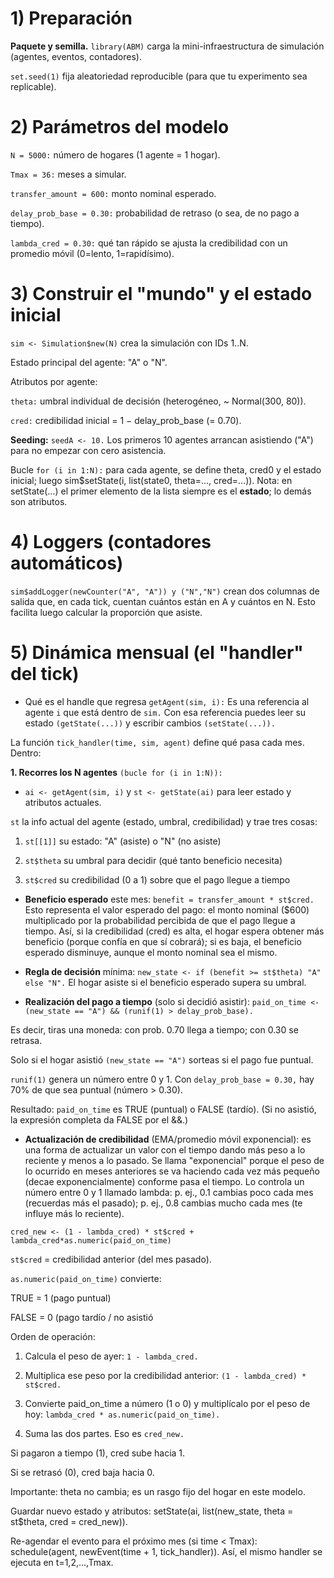 # 1) Preparación
   
**Paquete y semilla.**
`library(ABM)` carga la mini-infraestructura de simulación (agentes, eventos, contadores).

`set.seed(1)` fija aleatoriedad reproducible (para que tu experimento sea replicable).

# 2) Parámetros del modelo

`N = 5000:` número de hogares (1 agente = 1 hogar).

`Tmax = 36:` meses a simular.

`transfer_amount = 600:` monto nominal esperado.

`delay_prob_base = 0.30:` probabilidad de retraso (o sea, de no pago a tiempo).

`lambda_cred = 0.30:` qué tan rápido se ajusta la credibilidad con un promedio móvil (0=lento, 1=rapidísimo).

# 3) Construir el "mundo" y el estado inicial

`sim <- Simulation$new(N)` crea la simulación con IDs 1..N.

Estado principal del agente: "A" o "N".

Atributos por agente:

`theta:` umbral individual de decisión (heterogéneo, ~ Normal(300, 80)).

`cred:` credibilidad inicial = 1 − delay_prob_base (= 0.70).

**Seeding:** `seedA <- 10.` Los primeros 10 agentes arrancan asistiendo ("A") para no empezar con cero asistencia.

Bucle `for (i in 1:N):` para cada agente, se define theta, cred0 y el estado inicial; luego sim$setState(i, list(state0, theta=..., cred=...)).
Nota: en setState(...) el primer elemento de la lista siempre es el **estado**; lo demás son atributos.

# 4) Loggers (contadores automáticos)

`sim$addLogger(newCounter("A", "A")) y ("N","N")` crean dos columnas de salida que, en cada tick, cuentan cuántos están en A y cuántos en N.
Esto facilita luego calcular la proporción que asiste.

# 5) Dinámica mensual (el "handler" del tick)

- Qué es el handle que regresa `getAgent(sim, i):` Es una referencia al agente `i` que está dentro de `sim.` Con esa referencia puedes leer su estado `(getState(...))` y escribir cambios `(setState(...)).`

La función `tick_handler(time, sim, agent)` define qué pasa cada mes. Dentro:

**1. Recorres los N agentes** `(bucle for (i in 1:N)):`

- `ai <- getAgent(sim, i)` y `st <- getState(ai)` para leer estado y atributos actuales.

`st` la info actual del agente (estado, umbral, credibilidad) y trae tres cosas:

1. `st[[1]]` su estado: "A" (asiste) o "N" (no asiste)

2. `st$theta` su umbral para decidir (qué tanto beneficio necesita)

3. `st$cred` su credibilidad (0 a 1) sobre que el pago llegue a tiempo

- **Beneficio esperado** este mes: `benefit = transfer_amount * st$cred.`
Esto representa el valor esperado del pago: el monto nominal ($600) multiplicado por la probabilidad percibida de que el pago llegue a tiempo.
Así, si la credibilidad (cred) es alta, el hogar espera obtener más beneficio (porque confía en que sí cobrará); si es baja, el beneficio esperado disminuye, aunque el monto nominal sea el mismo.

- **Regla de decisión** mínima:
`new_state <- if (benefit >= st$theta) "A" else "N".`
El hogar asiste si el beneficio esperado supera su umbral.

- **Realización del pago a tiempo** (solo si decidió asistir):
`paid_on_time <- (new_state == "A") && (runif(1) > delay_prob_base).`

Es decir, tiras una moneda: con prob. 0.70 llega a tiempo; con 0.30 se retrasa.

Solo si el hogar asistió `(new_state == "A")` sorteas si el pago fue puntual.

`runif(1)` genera un número entre 0 y 1. Con `delay_prob_base = 0.30,` hay 70% de que sea puntual (número > 0.30).

Resultado: `paid_on_time` es TRUE (puntual) o FALSE (tardío).
(Si no asistió, la expresión completa da FALSE por el &&.)

- **Actualización de credibilidad** (EMA/promedio móvil exponencial): es una forma de actualizar un valor con el tiempo dando más peso a lo reciente y menos a lo pasado. Se llama "exponencial" porque el peso de lo ocurrido en meses anteriores se va haciendo cada vez más pequeño (decae exponencialmente) conforme pasa el tiempo. Lo controla un número entre 0 y 1 llamado lambda: p. ej., 0.1 cambias poco cada mes (recuerdas más el pasado); p. ej., 0.8 cambias mucho cada mes (te influye más lo reciente).
  
`cred_new <- (1 - lambda_cred) * st$cred + lambda_cred*as.numeric(paid_on_time)`

`st$cred` = credibilidad anterior (del mes pasado).

`as.numeric(paid_on_time)` convierte:

TRUE = 1 (pago puntual)

FALSE = 0 (pago tardío / no asistió

Orden de operación: 

1. Calcula el peso de ayer: `1 - lambda_cred.`

2. Multiplica ese peso por la credibilidad anterior: `(1 - lambda_cred) * st$cred.`

3. Convierte paid_on_time a número (1 o 0) y multiplícalo por el peso de hoy:
`lambda_cred * as.numeric(paid_on_time).`

4. Suma las dos partes. Eso es `cred_new.`

Si pagaron a tiempo (1), cred sube hacia 1.

Si se retrasó (0), cred baja hacia 0.

Importante: theta no cambia; es un rasgo fijo del hogar en este modelo.

Guardar nuevo estado y atributos:
setState(ai, list(new_state, theta = st$theta, cred = cred_new)).

Re-agendar el evento para el próximo mes (si time < Tmax):
schedule(agent, newEvent(time + 1, tick_handler)).
Así, el mismo handler se ejecuta en t=1,2,…,Tmax.
